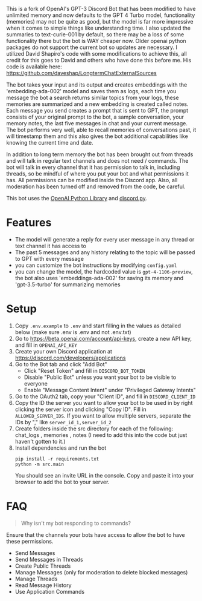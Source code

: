 This is a fork of OpenAI's GPT-3 Discord Bot that has been modified to have unlimited memory and now defaults to the GPT 4 Turbo model, functionality (memories) may not be quite as good, but the model is far more impressive when it comes to simple things like understanding time. I also updated the summaries to text-curie-001 by default, so there may be a loss of some functionality there but the bot is WAY cheaper now. Older openai python packages do not support the current bot so updates are necessary. I utilized David Shapiro's code with some modifications to achieve this, all credit for this goes to David and others who have done this before me. His code is available here: https://github.com/daveshap/LongtermChatExternalSources

The bot takes your input and its output and creates embeddings with the 'embedding-ada-002' model and saves them as logs, each time you message the bot a search returns similar topics from your logs, these memories are summarized and a new embedding is created called notes. Each message you send creates a prompt that is sent to GPT, the prompt consists of your original prompt to the bot, a sample conversation, your memory notes, the last five messages in chat and your current message. The bot performs very well, able to recall memories of conversations past, it will timestamp them and this also gives the bot additional capabilities like knowing the current time and date.

In addition to long term memory the bot has been brought out from threads and will talk in regular text channels and does not need / commands. The bot will talk in every channel that it has permission to talk in, including threads, so be mindful of where you put your bot and what permissions it has. All permissions can be modified inside the Discord app. Also, all moderation has been turned off and removed from the code, be careful.

This bot uses the [OpenAI Python Library](https://github.com/openai/openai-python) and [discord.py](https://discordpy.readthedocs.io/).

# Features

- The model will generate a reply for every user message in any thread or text channel it has access to
- The past 5 messages and any history relating to the topic will be passed to GPT with every message
- you can customize the bot instructions by modifying `config.yaml`
- you can change the model, the hardcoded value is `gpt-4-1106-preview`, the bot also uses 'embeddings-ada-002' for saving its memory and 'gpt-3.5-turbo' for summarizing memories

# Setup

1. Copy `.env.example` to `.env` and start filling in the values as detailed below (make sure .env is .env and not .env.txt)
1. Go to https://beta.openai.com/account/api-keys, create a new API key, and fill in `OPENAI_API_KEY`
1. Create your own Discord application at https://discord.com/developers/applications
1. Go to the Bot tab and click "Add Bot"
    - Click "Reset Token" and fill in `DISCORD_BOT_TOKEN`
    - Disable "Public Bot" unless you want your bot to be visible to everyone
    - Enable "Message Content Intent" under "Privileged Gateway Intents"
1. Go to the OAuth2 tab, copy your "Client ID", and fill in `DISCORD_CLIENT_ID`
1. Copy the ID the server you want to allow your bot to be used in by right clicking the server icon and clicking "Copy ID". Fill in `ALLOWED_SERVER_IDS`. If you want to allow multiple servers, separate the IDs by "," like `server_id_1,server_id_2`
2. Create folders inside the src directory for each of the following: chat_logs , memories , notes (I need to add this into the code but just haven't gotten to it.)
3. Install dependencies and run the bot
    ```
    pip install -r requirements.txt
    python -m src.main
    ```
    You should see an invite URL in the console. Copy and paste it into your browser to add the bot to your server.

# FAQ

> Why isn't my bot responding to commands?

Ensure that the channels your bots have access to allow the bot to have these permissions.
- Send Messages
- Send Messages in Threads
- Create Public Threads
- Manage Messages (only for moderation to delete blocked messages)
- Manage Threads
- Read Message History
- Use Application Commands
